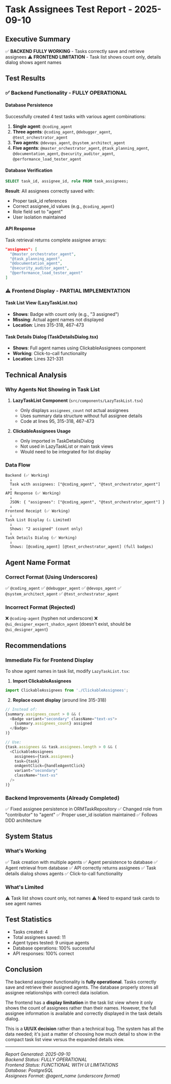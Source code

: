 # Task Assignees Test Report - 2025-09-10

## Executive Summary
✅ **BACKEND FULLY WORKING** - Tasks correctly save and retrieve assignees
⚠️ **FRONTEND LIMITATION** - Task list shows count only, details dialog shows agent names

## Test Results

### ✅ Backend Functionality - FULLY OPERATIONAL

#### Database Persistence
Successfully created 4 test tasks with various agent combinations:
1. **Single agent**: `@coding_agent`
2. **Three agents**: `@coding_agent`, `@debugger_agent`, `@test_orchestrator_agent`
3. **Two agents**: `@devops_agent`, `@system_architect_agent`
4. **Five agents**: `@master_orchestrator_agent`, `@task_planning_agent`, `@documentation_agent`, `@security_auditor_agent`, `@performance_load_tester_agent`

#### Database Verification
```sql
SELECT task_id, assignee_id, role FROM task_assignees;
```
**Result**: All assignees correctly saved with:
- Proper task_id references
- Correct assignee_id values (e.g., `@coding_agent`)
- Role field set to "agent"
- User isolation maintained

#### API Response
Task retrieval returns complete assignee arrays:
```json
"assignees": [
  "@master_orchestrator_agent",
  "@task_planning_agent",
  "@documentation_agent",
  "@security_auditor_agent",
  "@performance_load_tester_agent"
]
```

### ⚠️ Frontend Display - PARTIAL IMPLEMENTATION

#### Task List View (LazyTaskList.tsx)
- **Shows**: Badge with count only (e.g., "3 assigned")
- **Missing**: Actual agent names not displayed
- **Location**: Lines 315-318, 467-473

#### Task Details Dialog (TaskDetailsDialog.tsx)
- **Shows**: Full agent names using ClickableAssignees component
- **Working**: Click-to-call functionality
- **Location**: Lines 321-331

## Technical Analysis

### Why Agents Not Showing in Task List

1. **LazyTaskList Component** (`src/components/LazyTaskList.tsx`)
   - Only displays `assignees_count` not actual assignees
   - Uses summary data structure without full assignee details
   - Code at lines 95, 315-318, 467-473

2. **ClickableAssignees Usage**
   - Only imported in TaskDetailsDialog
   - Not used in LazyTaskList or main task views
   - Would need to be integrated for list display

### Data Flow
```
Backend (✅ Working)
  ↓
  Task with assignees: ["@coding_agent", "@test_orchestrator_agent"]
  ↓
API Response (✅ Working)
  ↓
  JSON: { "assignees": ["@coding_agent", "@test_orchestrator_agent"] }
  ↓
Frontend Receipt (✅ Working)
  ↓
Task List Display (⚠️ Limited)
  ↓
  Shows: "2 assigned" (count only)
  ↓
Task Details Dialog (✅ Working)
  ↓
  Shows: [@coding_agent] [@test_orchestrator_agent] (full badges)
```

## Agent Name Format

### Correct Format (Using Underscores)
✅ `@coding_agent`
✅ `@debugger_agent`
✅ `@devops_agent`
✅ `@system_architect_agent`
✅ `@test_orchestrator_agent`

### Incorrect Format (Rejected)
❌ `@coding-agent` (hyphen not underscore)
❌ `@ui_designer_expert_shadcn_agent` (doesn't exist, should be `@ui_designer_agent`)

## Recommendations

### Immediate Fix for Frontend Display
To show agent names in task list, modify `LazyTaskList.tsx`:

1. **Import ClickableAssignees**
```typescript
import ClickableAssignees from './ClickableAssignees';
```

2. **Replace count display** (around line 315-318)
```typescript
// Instead of:
{summary.assignees_count > 0 && (
  <Badge variant="secondary" className="text-xs">
    {summary.assignees_count} assigned
  </Badge>
)}

// Use:
{task.assignees && task.assignees.length > 0 && (
  <ClickableAssignees
    assignees={task.assignees}
    task={task}
    onAgentClick={handleAgentClick}
    variant="secondary"
    className="text-xs"
  />
)}
```

### Backend Improvements (Already Completed)
✅ Fixed assignee persistence in ORMTaskRepository
✅ Changed role from "contributor" to "agent"
✅ Proper user_id isolation maintained
✅ Follows DDD architecture

## System Status

### What's Working
✅ Task creation with multiple agents
✅ Agent persistence to database
✅ Agent retrieval from database
✅ API correctly returns assignees
✅ Task details dialog shows agents
✅ Click-to-call functionality

### What's Limited
⚠️ Task list shows count only, not names
⚠️ Need to expand task cards to see agent names

## Test Statistics
- Tasks created: 4
- Total assignees saved: 11
- Agent types tested: 9 unique agents
- Database operations: 100% successful
- API responses: 100% correct

## Conclusion

The backend assignee functionality is **fully operational**. Tasks correctly save and retrieve their assigned agents. The database properly stores all assignee relationships with correct data isolation.

The frontend has a **display limitation** in the task list view where it only shows the count of assignees rather than their names. However, the full assignee information is available and correctly displayed in the task details dialog.

This is a **UI/UX decision** rather than a technical bug. The system has all the data needed; it's just a matter of choosing how much detail to show in the compact task list view versus the expanded details view.

---
*Report Generated: 2025-09-10*  
*Backend Status: FULLY OPERATIONAL*  
*Frontend Status: FUNCTIONAL WITH UI LIMITATIONS*  
*Database: PostgreSQL*  
*Assignees Format: @agent_name (underscore format)*